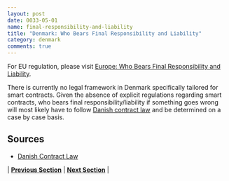 ```yaml
---
layout: post
date: 0033-05-01
name: final-responsibility-and-liability
title: "Denmark: Who Bears Final Responsibility and Liability"
category: denmark
comments: true
---
```


For EU regulation, please visit [Europe: Who Bears Final Responsibility and Liability](https://neo-project.github.io/global-blockchain-compliance-hub//europe/europe-final-liability.html). 

There is currently no legal framework in Denmark  specifically tailored for smart contracts. Given the absence of explicit regulations regarding smart contracts, who bears final responsibility/liability if something goes wrong will most likely have to follow [Danish contract law](http://www.mondaq.com/x/169876/Contract+Law/The+Danish+Contracts+Act) and be determined on a case by case basis.

Sources
---
* [Danish Contract Law](http://www.mondaq.com/x/169876/Contract+Law/The+Danish+Contracts+Act)


| **[Previous Section]( https://neo-project.github.io/global-blockchain-compliance-hub//denmark/denmark-privacy-and-data-protection.html)** | **[Next Section]( https://neo-project.github.io/global-blockchain-compliance-hub//denmark/denmark-smart-contracts.html)** |
